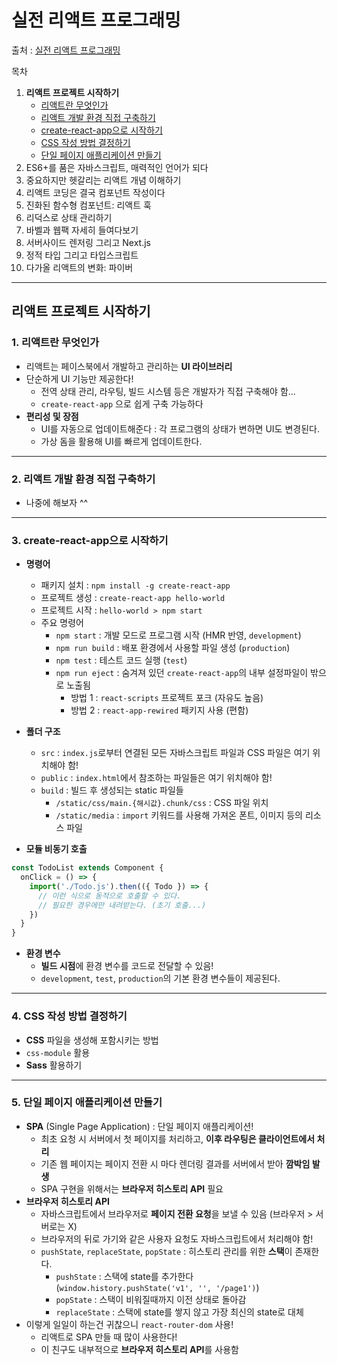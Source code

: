 # 실전 리액트 프로그래밍

출처 : [실전 리액트 프로그래밍](https://book.naver.com/bookdb/book_detail.nhn?bid=15008532)

목차
1. **리액트 프로젝트 시작하기**
    - [리액트란 무엇인가](#1-리액트란-무엇인가)
    - [리액트 개발 환경 직접 구축하기](#2-리액트-개발-환경-직접-구축하기)
    - [create-react-app으로 시작하기](#3-create-react-app으로-시작하기)
    - [CSS 작성 방법 결정하기](#4-css-작성-방법-결정하기)
    - [단일 페이지 애플리케이션 만들기](#5-단일-페이지-애플리케이션-만들기)
2. ES6+를 품은 자바스크립트, 매력적인 언어가 되다
3. 중요하지만 헷갈리는 리액트 개념 이해하기
4. 리액트 코딩은 결국 컴포넌트 작성이다
5. 진화된 함수형 컴포넌트: 리액트 훅
6. 리덕스로 상태 관리하기
7. 바벨과 웹팩 자세히 들여다보기
8. 서버사이드 렌저링 그리고 Next.js
9. 정적 타입 그리고 타입스크립트
10. 다가올 리액트의 변화: 파이버

___

## 리액트 프로젝트 시작하기

### 1. 리액트란 무엇인가
- 리액트는 페이스북에서 개발하고 관리하는 **UI 라이브러리**
- 단순하게 UI 기능만 제공한다!
  - 전역 상태 관리, 라우팅, 빌드 시스템 등은 개발자가 직접 구축해야 함...
  - `create-react-app` 으로 쉽게 구축 가능하다
- **편리성 및 장점** 
  - UI를 자동으로 업데이트해준다 : 각 프로그램의 상태가 변하면 UI도 변경된다.
  - 가상 돔을 활용해 UI를 빠르게 업데이트한다.

___

### 2. 리액트 개발 환경 직접 구축하기
- 나중에 해보자 ^^

___

### 3. create-react-app으로 시작하기
- **명령어**
  - 패키지 설치 : `npm install -g create-react-app`
  - 프로젝트 생성 : `create-react-app hello-world`
  - 프로젝트 시작 : `hello-world > npm start`
  - 주요 명령어
    - `npm start` : 개발 모드로 프로그램 시작 (HMR 반영, `development`)
    - `npm run build` : 배포 환경에서 사용할 파일 생성 (`production`)
    - `npm test` : 테스트 코드 실행 (`test`)
    - `npm run eject` : 숨겨져 있던 `create-react-app`의 내부 설정파일이 밖으로 노출됨
      - 방법 1 : `react-scripts` 프로젝트 포크 (자유도 높음)
      - 방법 2 : `react-app-rewired` 패키지 사용 (편함)

- **폴더 구조**
  - `src` : `index.js`로부터 연결된 모든 자바스크립트 파일과 CSS 파일은 여기 위치해야 함!
  - `public` : `index.html`에서 참조하는 파일들은 여기 위치해야 함!
  - `build` : 빌드 후 생성되는 static 파일들
    - `/static/css/main.{해시값}.chunk/css` : CSS 파일 위치
    - `/static/media` : `import` 키워드를 사용해 가져온 폰트, 이미지 등의 리소스 파일

- **모듈 비동기 호출**
```javascript
const TodoList extends Component {
  onClick = () => {
    import('./Todo.js').then(({ Todo }) => {
      // 이런 식으로 동적으로 호출할 수 있다.
      // 필요한 경우에만 내려받는다. (초기 호출...)
    })
  }
}
```

- **환경 변수**
  - **빌드 시점**에 환경 변수를 코드로 전달할 수 있음!
  - `development`, `test`, `production`의 기본 환경 변수들이 제공된다.

___

### 4. CSS 작성 방법 결정하기
- **CSS** 파일을 생성해 포함시키는 방법
- `css-module` 활용
- **Sass** 활용하기

___

### 5. 단일 페이지 애플리케이션 만들기
- **SPA** (Single Page Application) : 단일 페이지 애플리케이션!
  - 최초 요청 시 서버에서 첫 페이지를 처리하고, **이후 라우팅은 클라이언트에서 처리**
  - 기존 웹 페이지는 페이지 전환 시 마다 렌더링 결과를 서버에서 받아 **깜박임 발생**
  - SPA 구현을 위해서는 **브라우저 히스토리 API** 필요
- **브라우저 히스토리 API**
  - 자바스크립트에서 브라우저로 **페이지 전환 요청**을 보낼 수 있음 (브라우저 > 서버로는 X)
  - 브라우저의 뒤로 가기와 같은 사용자 요청도 자바스크립트에서 처리해야 함!
  - `pushState`, `replaceState`, `popState` : 히스토리 관리를 위한 **스택**이 존재한다.
    - `pushState` : 스택에 state를 추가한다 (`window.history.pushState('v1', '', '/page1')`)
    - `popState` : 스택이 비워질때까지 이전 상태로 돌아감
    - `replaceState` : 스택에 state를 쌓지 않고 가장 최신의 state로 대체
- 이렇게 일일이 하는건 귀찮으니 `react-router-dom` 사용!
  - 리액트로 SPA 만들 때 많이 사용한다!
  - 이 친구도 내부적으로 **브라우저 히스토리 API**를 사용함